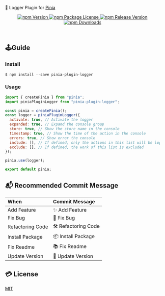 🍍 Logger Plugin for [Pinia](https://pinia.vuejs.org/)

<p align="center">
    <a href="http://npm.im/pinia-plugin-logger" target="_blank">
      <img src="https://img.shields.io/npm/v/pinia-plugin-logger.svg" alt="npm Version" />
    </a>
    <a href="http://npm.im/pinia-plugin-logger" target="_blank">
      <img src="https://img.shields.io/npm/l/pinia-plugin-logger.svg" alt="npm Package License" />
    </a>
    <a href="http://npm.im/pinia-plugin-logger" target="_blank">
      <img src="https://img.shields.io/github/v/release/ljlm0402/pinia-plugin-logger" alt="npm Release Version" />
    </a>
    <a href="http://npm.im/pinia-plugin-logger" target="_blank">
      <img src="https://img.shields.io/npm/dm/pinia-plugin-logger.svg" alt="npm Downloads" />
    </a>
</p>

<br />

## 🕹Guide

### Install

```js
$ npm install --save pinia-plugin-logger
```

### Usage

```js
import { createPinia } from "pinia";
import piniaPluginLogger from "pinia-plugin-logger";

const pinia = createPinia();
const logger = piniaPluginLogger({
  activate: true, // Activate the logger
  expanded: true, // Expand the console group
  store: true, // Show the store name in the console
  timestamp: true, // Show the time of the action in the console
  errors: true, // Show error the console
  include: [], // If defined, only the actions in this list will be logged
  exclude: [], // If defined, the work of this list is excluded
});

pinia.use(logger);

export default pinia;
```

## 📬 Recommended Commit Message

| When             | Commit Message     |
| :--------------- | :----------------- |
| Add Feature      | ✨ Add Feature     |
| Fix Bug          | 🐞 Fix Bug         |
| Refactoring Code | 🛠 Refactoring Code |
| Install Package  | 📦 Install Package |
| Fix Readme       | 📚 Fix Readme      |
| Update Version   | 🌼 Update Version  |

## 💳 License

[MIT](LICENSE)
